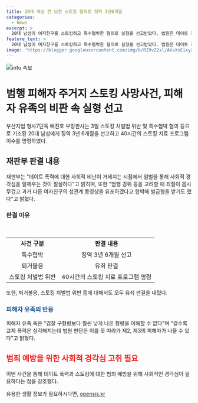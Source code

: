 ```yaml
---
title: 20대 여성 전 남친 스토킹 혐의로 징역 3년6개월
categories:
  - News
excerpt: >
  20대 남성이 여자친구를 스토킹하고 특수협박한 혐의로 실형을 선고받았다. 법원은 데이트 폭력에 대한 사회적 비난을 감안해 징역 3년 6개월을 선고했으며, 특수협박, 스토킹 처벌법 위반 등을 인정했다. 유족은 형량이 낮아 불만을 피력했다. 해당사건으로 인해 사회적 평가가 낮아 신중한 양형이 필요했다.
feature_text: >
  20대 남성이 여자친구를 스토킹하고 특수협박한 혐의로 실형을 선고받았다. 법원은 데이트 폭력에 대한 사회적 비난을 감안해 징역 3년 6개월을 선고했으며, 특수협박, 스토킹 처벌법 위반 등을 인정했다. 유족은 형량이 낮아 불만을 피력했다. 해당사건으로 인해 사회적 평가가 낮아 신중한 양형이 필요했다.
image: 'https://blogger.googleusercontent.com/img/b/R29vZ2xl/AVvXsEixyZcFfHzMRdzZMjFBmAUKJYCLCGyLL1o632UiGVXcaFdKo_bkvkuCioo0uUKlGfBVcT3P84aROyZIXSBEx3Aw5nCQ3pTgDom1WDC4m8eifvWiAmWEEVb4x6G_l8C0QH225ldMjyaFvpxGEBGNO37VmDTDMHGhJPq73UglMfDca1-0aw/s1600/blogspot.png'
---
```


<p><img src="https://blogger.googleusercontent.com/img/b/R29vZ2xl/AVvXsEixyZcFfHzMRdzZMjFBmAUKJYCLCGyLL1o632UiGVXcaFdKo_bkvkuCioo0uUKlGfBVcT3P84aROyZIXSBEx3Aw5nCQ3pTgDom1WDC4m8eifvWiAmWEEVb4x6G_l8C0QH225ldMjyaFvpxGEBGNO37VmDTDMHGhJPq73UglMfDca1-0aw/s1600/blogspot.png" alt="info 속보" /></p>

<h1>범행 피해자 주거지 스토킹 사망사건, 피해자 유족의 비판 속 실형 선고</h1>

<p data-ke-size="size16">부산지법 형사7단독 배진호 부장판사는 3일 스토킹 처벌법 위반 및 특수협박 혐의 등으로 기소된 20대 남성에게 징역 3년 6개월을 선고하고 40시간의 스토킹 치료 프로그램 이수를 명령하였다.</p>

<h2 data-ke-size="size26">재판부 판결 내용</h2>

<p data-ke-size="size16">재판부는 "데이트 폭력에 대한 사회적 비난이 거세지는 시점에서 엄벌을 통해 사회적 경각심을 일깨우는 것이 절실하다"고 밝히며, 또한 "범행 경위 등을 고려할 때 죄질이 몹시 무겁고 과거 다른 여자친구의 성관계 동영상을 유포하겠다고 협박해 벌금형을 받기도 했다"고 밝혔다.</p>

<h3>판결 이유</h3>

<p data-ke-size="size16">&nbsp;</p>

<table>
    <tr>
        <td style="text-align: center; height: 17px;"><b>사건 구분</b></td>
        <td style="text-align: center; height: 17px;"><b>판결 내용</b></td>
    </tr>
    <tr>
        <td style="text-align: center; height: 17px;">특수협박</td>
        <td style="text-align: center; height: 17px;">징역 3년 6개월 선고</td>
    </tr>
    <tr>
        <td style="text-align: center; height: 17px;">퇴거불응</td>
        <td style="text-align: center; height: 17px;">유죄 판결</td>
    </tr>
    <tr>
        <td style="text-align: center; height: 17px;">스토킹 처벌법 위반</td>
        <td style="text-align: center; height: 17px;">40시간의 스토킹 치료 프로그램 명령</td>
    </tr>
</table>

<p data-ke-size="size16">또한, 퇴거불응, 스토킹 처벌법 위반 등에 대해서도 모두 유죄 판결을 내렸다.</p>

<h3><span style="color: #1a5490;">피해자 유족의 반응</span></h3>

<p data-ke-size="size16">피해자 유족 측은 "검찰 구형량보다 훨씬 낮게 나온 형량을 이해할 수 없다"며 "갈수록 교제 폭력은 심각해지는데 법원 판단은 이를 못 따라가 제2, 제3의 피해자가 나올 수 있다"고 밝혔다.</p>

<h2><b><span style="color: #ee2323;">범죄 예방을 위한 사회적 경각심 고취 필요</span></b></h2>

<p data-ke-size="size16">이번 사건을 통해 데이트 폭력과 스토킹에 대한 범죄 예방을 위해 사회적인 경각심이 필요하다는 점을 강조했다.</p>
유용한 생활 정보가 필요하시다면, <a href="https://opensis.kr" rel="dofollow">opensis.kr</a>


